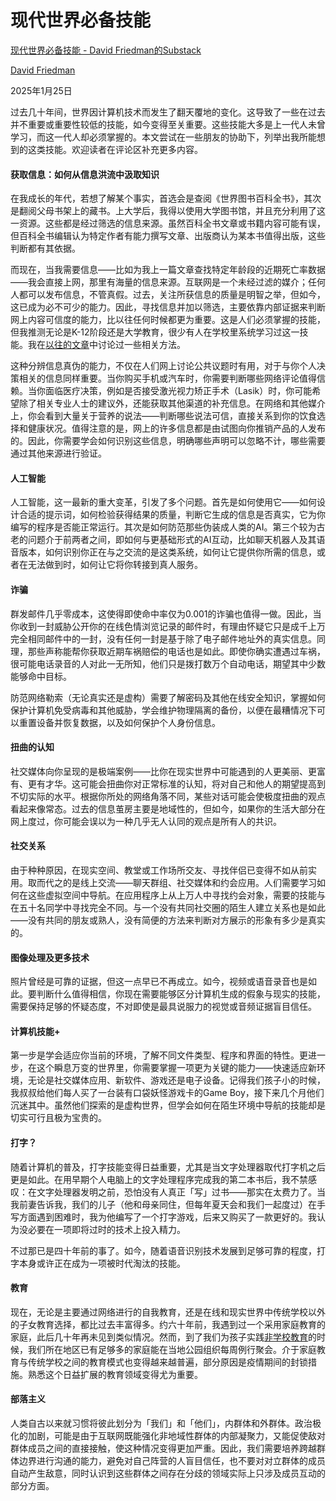 # 现代世界必备技能

[现代世界必备技能 - David Friedman的Substack](https://daviddfriedman.substack.com/p/skills-for-the-modern-world)

[David Friedman](https://substack.com/@daviddfriedman)

2025年1月25日

过去几十年间，世界因计算机技术而发生了翻天覆地的变化。这导致了一些在过去并不重要或重要性较低的技能，如今变得至关重要。这些技能大多是上一代人未曾学习，而这一代人却必须掌握的。本文尝试在一些朋友的协助下，列举出我所能想到的这类技能。欢迎读者在评论区补充更多内容。

#### 获取信息：如何从信息洪流中汲取知识

在我成长的年代，若想了解某个事实，首选会是查阅《世界图书百科全书》，其次是翻阅父母书架上的藏书。上大学后，我得以使用大学图书馆，并且充分利用了这一资源。这些都是经过筛选的信息来源。虽然百科全书文章或书籍内容可能有误，但百科全书编辑认为特定作者有能力撰写文章、出版商认为某本书值得出版，这些判断都有其依据。

而现在，当我需要信息——比如为我上一篇文章查找特定年龄段的近期死亡率数据——我会直接上网，那里有海量的信息来源。互联网是一个未经过滤的媒介；任何人都可以发布信息，不管真假。过去，关注所获信息的质量是明智之举，但如今，这已成为必不可少的能力。因此，寻找信息并加以筛选，主要依靠内部证据来判断网上内容可信度的能力，比以往任何时候都更为重要。这是人们必须掌握的技能，但我推测无论是K-12阶段还是大学教育，很少有人在学校里系统学习过这一技能。我在[以往的文章](http://www.daviddfriedman.com/Sorted_Posts.html#Discovering_Truth_)中讨论过一些相关方法。

这种分辨信息真伪的能力，不仅在人们网上讨论公共议题时有用，对于与你个人决策相关的信息同样重要。当你购买手机或汽车时，你需要判断哪些网络评论值得信赖。当你面临医疗决策，例如是否接受激光视力矫正手术（Lasik）时，你可能希望除了相关专业人士的建议外，还能获取其他渠道的补充信息。在网络和其他媒介上，你会看到大量关于营养的说法——判断哪些说法可信，直接关系到你的饮食选择和健康状况。值得注意的是，网上的许多信息都是由试图向你推销产品的人发布的。因此，你需要学会如何识别这些信息，明确哪些声明可以忽略不计，哪些需要通过其他来源进行验证。

#### 人工智能

人工智能，这一最新的重大变革，引发了多个问题。首先是如何使用它——如何设计合适的提示词，如何检验获得结果的质量，判断它生成的信息是否真实，它为你编写的程序是否能正常运行。其次是如何防范那些伪装成人类的AI。第三个较为古老的问题介于前两者之间，即如何与更基础形式的AI互动，比如聊天机器人及其语音版本，如何识别你正在与之交流的是这类系统，如何让它提供你所需的信息，或者在无法做到时，如何让它将你转接到真人服务。

#### 诈骗

群发邮件几乎零成本，这使得即使命中率仅为0.001的诈骗也值得一做。因此，当你收到一封威胁公开你的在线色情浏览记录的邮件时，有理由怀疑它只是成千上万完全相同邮件中的一封，没有任何一封是基于除了电子邮件地址外的真实信息。同理，那些声称能帮你获取近期车祸赔偿的电话也是如此。即使你确实遭遇过车祸，很可能电话录音的人对此一无所知，他们只是拨打数万个自动电话，期望其中少数能够命中目标。

防范网络勒索（无论真实还是虚构）需要了解密码及其他在线安全知识，掌握如何保护计算机免受病毒和其他威胁，学会维护物理隔离的备份，以便在最糟情况下可以重置设备并恢复数据，以及如何保护个人身份信息。

#### 扭曲的认知

社交媒体向你呈现的是极端案例——比你在现实世界中可能遇到的人更美丽、更富有、更有才华。这可能会扭曲你对正常标准的认知，将对自己和他人的期望提高到不切实际的水平。根据你所处的网络角落不同，某些对话可能会使极度扭曲的观点看起来像常态。过去的信息茧房主要是地域性的，但如今，如果你的生活大部分在网上度过，你可能会误以为一种几乎无人认同的观点是所有人的共识。

#### 社交关系

由于种种原因，在现实空间、教堂或工作场所交友、寻找伴侣已变得不如从前实用。取而代之的是线上交流——聊天群组、社交媒体和约会应用。人们需要学习如何在这些虚拟空间中导航。在应用程序上从上万人中寻找约会对象，需要的技能与在五十名同学中寻找完全不同。与一个没有共同社交圈的陌生人建立关系也是如此——没有共同的朋友或熟人，没有简便的方法来判断对方展示的形象有多少是真实的。

#### 图像处理及更多技术

照片曾经是可靠的证据，但这一点早已不再成立。如今，视频或语音录音也是如此。要判断什么值得相信，你现在需要能够区分计算机生成的假象与现实的技能，需要保持足够的怀疑态度，不对即使是最具说服力的视觉或音频证据盲目信任。

#### 计算机技能+

第一步是学会适应你当前的环境，了解不同文件类型、程序和界面的特性。更进一步，在这个瞬息万变的世界里，你需要掌握一项更为关键的能力——快速适应新环境，无论是社交媒体应用、新软件、游戏还是电子设备。记得我们孩子小的时候，我叔叔给他们每人买了一台装有口袋妖怪游戏卡的Game Boy，接下来几个月他们沉迷其中。虽然他们探索的是虚构世界，但学会如何在陌生环境中导航的技能却是切实可行且极为宝贵的。

#### 打字？

随着计算机的普及，打字技能变得日益重要，尤其是当文字处理器取代打字机之后更是如此。在用早期个人电脑上的文字处理程序完成我的第二本书后，我不禁感叹：在文字处理器发明之前，恐怕没有人真正「写」过书——那实在太费力了。当我前妻告诉我，我们的儿子（他和母亲同住，但每年夏天会和我们一起度过）在手写方面遇到困难时，我为他编写了一个打字游戏，后来又购买了一款更好的。我认为没必要在一项即将过时的技术上投入精力。

不过那已是四十年前的事了。如今，随着语音识别技术发展到足够可靠的程度，打字本身或许正在成为一项被时代淘汰的技能。

#### 教育

现在，无论是主要通过网络进行的自我教育，还是在线和现实世界中传统学校以外的子女教育选择，都比过去丰富得多。约六十年前，我遇到过一个采用家庭教育的家庭，此后几十年再未见到类似情况。然而，到了我们为孩子实践[非学校教育](https://daviddfriedman.substack.com/p/unschooling-1)的时候，我们所在地区已有足够多的家庭能在当地公园组织每周例行聚会。介于家庭教育与传统学校之间的教育模式也变得越来越普遍，部分原因是疫情期间的封锁措施。熟悉这个日益扩展的教育领域变得尤为重要。

#### 部落主义

人类自古以来就习惯将彼此划分为「我们」和「他们」，内群体和外群体。政治极化的加剧，可能是由于互联网既能强化非地域性群体的内部凝聚力，又能促使敌对群体成员之间的直接接触，使这种情况变得更加严重。因此，我们需要培养跨越群体边界进行沟通的能力，避免对自己阵营的人盲目信任，也不要对对立群体的成员自动产生敌意，同时认识到这些群体之间存在分歧的领域实际上只涉及成员互动的部分方面。